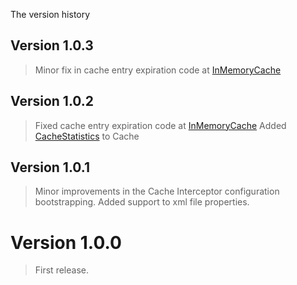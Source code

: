 The version history

## Version 1.0.3 ##

> Minor fix in cache entry expiration code at [InMemoryCache](http://memcachefy.googlecode.com/svn/trunk/javadoc/com/googlecode/memcachefy/inmemory/InMemoryCache.html)

## Version 1.0.2 ##

> Fixed cache entry expiration code at [InMemoryCache](http://memcachefy.googlecode.com/svn/trunk/javadoc/com/googlecode/memcachefy/inmemory/InMemoryCache.html)
> Added [CacheStatistics](http://memcachefy.googlecode.com/svn/trunk/javadoc/com/googlecode/memcachefy/stats/CacheStatistics.html) to Cache

## Version 1.0.1 ##

> Minor improvements in the Cache Interceptor configuration bootstrapping. Added support to xml file properties.

# Version 1.0.0 #

> First release.